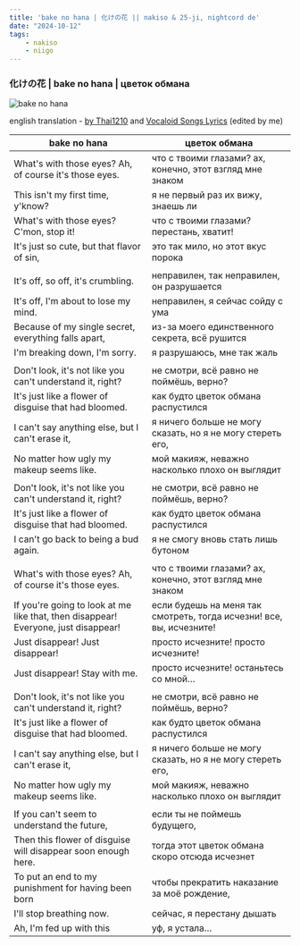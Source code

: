 ```yaml
---
title: 'bake no hana | 化けの花 || nakiso & 25-ji, nightcord de'
date: "2024-10-12"
tags:
    - nakiso
    - niigo
---
```


### 化けの花 | bake no hana | цветок обмана

![bake no hana](images/niigo/songs/Bake_no_Hana_Game_Cover.heic)

english translation - [by Thai1210](https://projectsekai.fandom.com/wiki/Bake_no_Hana#Romaji) and [Vocaloid Songs Lyrics](https://vocaloidlyrics.fandom.com/wiki/化けの花_(Bake_no_Hana)) (edited by me)

bake no hana | цветок обмана
--|--
What's with those eyes? Ah, of course it's those eyes. | что с твоими глазами? ах, конечно, этот взгляд мне знаком
This isn't my first time, y'know? | я не первый раз их вижу, знаешь ли
What's with those eyes? C'mon, stop it! | что с твоими глазами? перестань, хватит!
It's just so cute, but that flavor of sin, | это так мило, но этот вкус порока
|||
It's off, so off, it's crumbling. | неправилен, так неправилен, он разрушается
It's off, I'm about to lose my mind. | неправилен, я сейчас сойду с ума
Because of my single secret, everything falls apart, | из-за моего единственного секрета, всё рушится
I'm breaking down, I'm sorry. | я разрушаюсь, мне так жаль
|||
Don't look, it's not like you can't understand it, right? | не смотри, всё равно не поймёшь, верно?
It's just like a flower of disguise that had bloomed. | как будто цветок обмана распустился
I can't say anything else, but I can't erase it, | я ничего больше не могу сказать, но я не могу стереть его,
No matter how ugly my makeup seems like. | мой макияж, неважно насколько плохо он выглядит 
|||
Don't look, it's not like you can't understand it, right? | не смотри, всё равно не поймёшь, верно?
It's just like a flower of disguise that had bloomed. | как будто цветок обмана распустился
I can't go back to being a bud again. | я не смогу вновь стать лишь бутоном
|||
What's with those eyes? Ah, of course it's those eyes. | что с твоими глазами? ах, конечно, этот взгляд мне знаком
If you're going to look at me like that, then disappear! Everyone, just disappear! | если будешь на меня так смотреть, тогда исчезни! все, вы, исчезните!
Just disappear! Just disappear! | просто исчезните! просто исчезните!
Just disappear! Stay with me. | просто исчезните! останьтесь со мной…
|||
Don't look, it's not like you can't understand it, right? | не смотри, всё равно не поймёшь, верно?
It's just like a flower of disguise that had bloomed. | как будто цветок обмана распустился
I can't say anything else, but I can't erase it, | я ничего больше не могу сказать, но я не могу стереть его,
No matter how ugly my makeup seems like. | мой макияж, неважно насколько плохо он выглядит
|||
If you can't seem to understand the future, | если ты не поймешь будущего,
Then this flower of disguise will disappear soon enough here. | тогда этот цветок обмана скоро отсюда исчезнет
To put an end to my punishment for having been born | чтобы прекратить наказание за моё рождение,
I'll stop breathing now. | сейчас, я перестану дышать
Ah, I'm fed up with this | уф, я устала…

<br>
